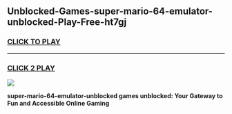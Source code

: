 
## Unblocked-Games-super-mario-64-emulator-unblocked-Play-Free-ht7gj
<h3>
<a href="https://premium76.site?title=super-mario-64-emulator-unblocked&ref=12A">CLICK TO PLAY</a></h3>
<hr>

<h3>
<a href="https://premium76.site?title=super-mario-64-emulator-unblocked&ref=12A">CLICK 2 PLAY</a>
  
</h3>

<a href="https://premium76.site?title=super-mario-64-emulator-unblocked&ref=12A"><img src="https://clearcache.store/games.png"></a>


**super-mario-64-emulator-unblocked games unblocked: Your Gateway to Fun and Accessible Online Gaming**
